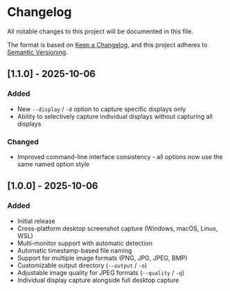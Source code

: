 # Changelog

All notable changes to this project will be documented in this file.

The format is based on [Keep a Changelog](https://keepachangelog.com/en/1.0.0/),
and this project adheres to [Semantic Versioning](https://semver.org/spec/v2.0.0.html).

## [1.1.0] - 2025-10-06

### Added
- New `--display` / `-d` option to capture specific displays only
- Ability to selectively capture individual displays without capturing all displays

### Changed
- Improved command-line interface consistency - all options now use the same named option style

## [1.0.0] - 2025-10-06

### Added
- Initial release
- Cross-platform desktop screenshot capture (Windows, macOS, Linux, WSL)
- Multi-monitor support with automatic detection
- Automatic timestamp-based file naming
- Support for multiple image formats (PNG, JPG, JPEG, BMP)
- Customizable output directory (`--output` / `-o`)
- Adjustable image quality for JPEG formats (`--quality` / `-q`)
- Individual display capture alongside full desktop capture
